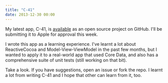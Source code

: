 ```yaml
---
title: "C-41"
date: 2013-12-30 00:00
---
```


<import><p>My latest app, C-41, is <a href="https://github.com/AshFurrow/C-41">available</a> as an open source project on GitHub. I'll be submitting it to Apple for approval this week. </p>

<p>I wrote this app as a learning experience. I've learnt a lot about ReactiveCocoa and Model-View-ViewModel in the past few months, but I wanted to apply it to a real-world app that used Core Data, and also has a comprehensive suite of unit tests (still working on that bit). </p>

<p>Take a look. If you have suggestions, open an issue or fork the repo. I learnt a lot from writing C-41 and I hope that other can learn from it, too. </p></import>

<!-- more -->

